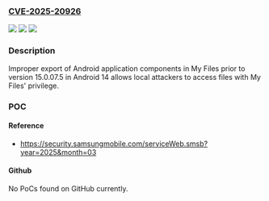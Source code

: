 ### [CVE-2025-20926](https://cve.mitre.org/cgi-bin/cvename.cgi?name=CVE-2025-20926)
![](https://img.shields.io/static/v1?label=Product&message=Samsung%20My%20Files&color=blue)
![](https://img.shields.io/static/v1?label=Version&message=&color=brightgreen)
![](https://img.shields.io/static/v1?label=Vulnerability&message=CWE-926%20%3A%20Improper%20Export%20of%20Android%20Application%20Components&color=brightgreen)

### Description

Improper export of Android application components in My Files prior to version 15.0.07.5 in Android 14 allows local attackers to access files with My Files' privilege.

### POC

#### Reference
- https://security.samsungmobile.com/serviceWeb.smsb?year=2025&month=03

#### Github
No PoCs found on GitHub currently.

